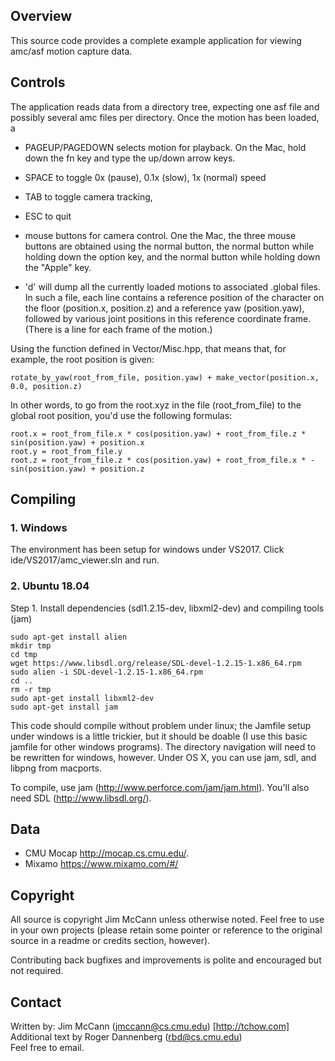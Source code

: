 ## Overview

This source code provides a complete example application for viewing amc/asf
motion capture data.

## Controls

The application reads data from a directory tree, expecting one asf file and
possibly several amc files per directory. Once the motion has been loaded,
a
* PAGEUP/PAGEDOWN selects motion for playback. On the Mac, hold down the fn key and type the up/down arrow keys.

* SPACE to toggle 0x (pause), 0.1x (slow), 1x (normal) speed

* TAB to toggle camera tracking, 

* ESC to quit

* mouse buttons for camera control. One the Mac, the three mouse
buttons are obtained using the normal button, the normal button while
holding down the option key, and the normal button while holding down
the "Apple" key.

* 'd' will dump all the currently loaded motions to associated .global files. In such a file, each line contains a reference position of the character on the floor (position.x, position.z) and a reference yaw (position.yaw),
followed by various joint positions in this reference coordinate frame.
(There is a line for each frame of the motion.)

Using the function defined in Vector/Misc.hpp, that means that, for example,
the root position is given:

```
rotate_by_yaw(root_from_file, position.yaw) + make_vector(position.x, 0.0, position.z)
```

In other words, to go from the root.xyz in the file (root_from_file) to the
global root position, you'd use the following formulas:

```
root.x = root_from_file.x * cos(position.yaw) + root_from_file.z * sin(position.yaw) + position.x
root.y = root_from_file.y
root.z = root_from_file.z * cos(position.yaw) + root_from_file.x * -sin(position.yaw) + position.z
```

## Compiling

### 1. Windows

The environment has been setup for windows under VS2017. Click ide/VS2017/amc_viewer.sln and run.

### 2. Ubuntu 18.04

Step 1. Install dependencies (sdl1.2.15-dev, libxml2-dev) and compiling tools (jam)
```
sudo apt-get install alien
mkdir tmp
cd tmp
wget https://www.libsdl.org/release/SDL-devel-1.2.15-1.x86_64.rpm
sudo alien -i SDL-devel-1.2.15-1.x86_64.rpm
cd ..
rm -r tmp
sudo apt-get install libxml2-dev
sudo apt-get install jam

```

This code should compile without problem under linux; the Jamfile setup
under windows is a little trickier, but it should be doable (I use this basic
jamfile for other windows programs). The directory navigation will need to be
rewritten for windows, however. Under OS X, you can use jam, sdl, and libpng
from macports.

To compile, use jam (http://www.perforce.com/jam/jam.html). You'll also need
SDL (http://www.libsdl.org/).


## Data
- CMU Mocap http://mocap.cs.cmu.edu/.
- Mixamo https://www.mixamo.com/#/

## Copyright
All source is copyright Jim McCann unless otherwise noted. Feel free to use
in your own projects (please retain some pointer or reference to the original
source in a readme or credits section, however).

Contributing back bugfixes and improvements is polite and encouraged but not
required.

## Contact
Written by:
Jim McCann (jmccann@cs.cmu.edu) [http://tchow.com] <br/> Additional text by Roger Dannenberg (rbd@cs.cmu.edu) <br/>Feel free to email.
